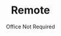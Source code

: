 ---
layout: books
title: Remote
subtitle: Office Not Required
essential: 
categories: ['work']
authors: ['David Heinemeier Hansson', ' \nJason Fried']
authors_twitter: ['']
excerpt: #1 in three business categories on Amazon.com. As an employer, restricting your hiring to a small geographic region means you’re not getting the best people you can.
resource_url: https://basecamp.com/books/remote
amazon_url: https://www.amazon.com/dp/0804137501
wikipedia_url: 
free_url: 
---